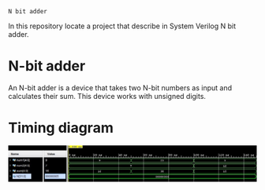     N bit adder

In this repository locate a project that describe in System Verilog N bit adder.  

# N-bit adder
An N-bit adder is a device that takes two N-bit numbers as input and calculates their sum. This device works with unsigned digits.

# Timing diagram

![alt text](img/time.jpg)